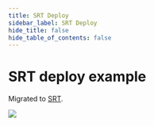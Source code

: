 ```yaml
---
title: SRT Deploy
sidebar_label: SRT Deploy
hide_title: false
hide_table_of_contents: false
---
```


# SRT deploy example

Migrated to [SRT](./srt.md).

![](https://ossrs.io/gif/v1/sls.gif?site=ossrs.io&path=/lts/doc/en/v5/sample-srt)


